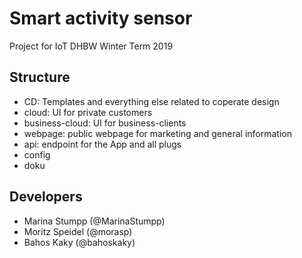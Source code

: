 # Smart activity sensor

Project for IoT DHBW Winter Term 2019

## Structure

- CD: Templates and everything else related to coperate design
- cloud: UI for private customers
- business-cloud: UI for business-clients
- webpage: public webpage for marketing and general information
- api: endpoint for the App and all plugs
- config
- doku

## Developers

- Marina Stumpp (@MarinaStumpp)
- Moritz Speidel (@morasp)
- Bahos Kaky (@bahoskaky)
